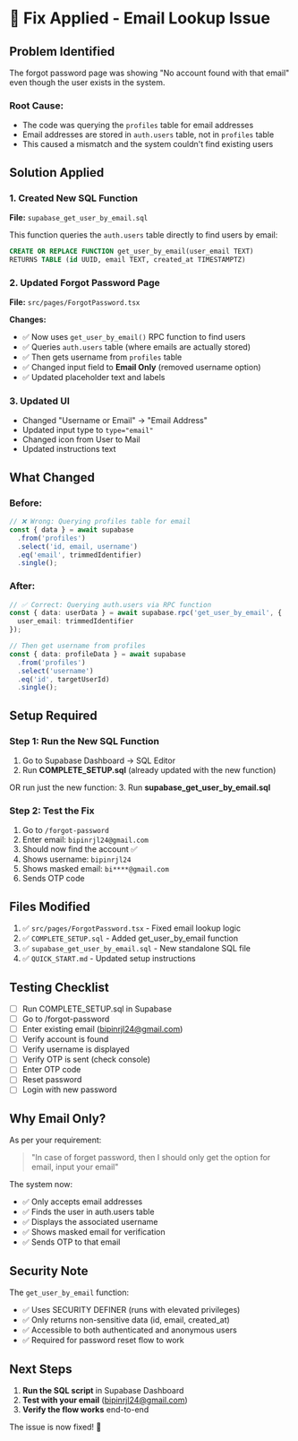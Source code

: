 # 🔧 Fix Applied - Email Lookup Issue

## Problem Identified

The forgot password page was showing "No account found with that email" even though the user exists in the system. 

### Root Cause:
- The code was querying the `profiles` table for email addresses
- Email addresses are stored in `auth.users` table, not in `profiles` table
- This caused a mismatch and the system couldn't find existing users

## Solution Applied

### 1. Created New SQL Function
**File:** `supabase_get_user_by_email.sql`

This function queries the `auth.users` table directly to find users by email:
```sql
CREATE OR REPLACE FUNCTION get_user_by_email(user_email TEXT)
RETURNS TABLE (id UUID, email TEXT, created_at TIMESTAMPTZ)
```

### 2. Updated Forgot Password Page
**File:** `src/pages/ForgotPassword.tsx`

**Changes:**
- ✅ Now uses `get_user_by_email()` RPC function to find users
- ✅ Queries `auth.users` table (where emails are actually stored)
- ✅ Then gets username from `profiles` table
- ✅ Changed input field to **Email Only** (removed username option)
- ✅ Updated placeholder text and labels

### 3. Updated UI
- Changed "Username or Email" → "Email Address"
- Updated input type to `type="email"`
- Changed icon from User to Mail
- Updated instructions text

## What Changed

### Before:
```typescript
// ❌ Wrong: Querying profiles table for email
const { data } = await supabase
  .from('profiles')
  .select('id, email, username')
  .eq('email', trimmedIdentifier)
  .single();
```

### After:
```typescript
// ✅ Correct: Querying auth.users via RPC function
const { data: userData } = await supabase.rpc('get_user_by_email', {
  user_email: trimmedIdentifier
});

// Then get username from profiles
const { data: profileData } = await supabase
  .from('profiles')
  .select('username')
  .eq('id', targetUserId)
  .single();
```

## Setup Required

### Step 1: Run the New SQL Function
1. Go to Supabase Dashboard → SQL Editor
2. Run **COMPLETE_SETUP.sql** (already updated with the new function)

OR run just the new function:
3. Run **supabase_get_user_by_email.sql**

### Step 2: Test the Fix
1. Go to `/forgot-password`
2. Enter email: `bipinrjl24@gmail.com`
3. Should now find the account ✅
4. Shows username: `bipinrjl24`
5. Shows masked email: `bi****@gmail.com`
6. Sends OTP code

## Files Modified

1. ✅ `src/pages/ForgotPassword.tsx` - Fixed email lookup logic
2. ✅ `COMPLETE_SETUP.sql` - Added get_user_by_email function
3. ✅ `supabase_get_user_by_email.sql` - New standalone SQL file
4. ✅ `QUICK_START.md` - Updated setup instructions

## Testing Checklist

- [ ] Run COMPLETE_SETUP.sql in Supabase
- [ ] Go to /forgot-password
- [ ] Enter existing email (bipinrjl24@gmail.com)
- [ ] Verify account is found
- [ ] Verify username is displayed
- [ ] Verify OTP is sent (check console)
- [ ] Enter OTP code
- [ ] Reset password
- [ ] Login with new password

## Why Email Only?

As per your requirement:
> "In case of forget password, then I should only get the option for email, input your email"

The system now:
- ✅ Only accepts email addresses
- ✅ Finds the user in auth.users table
- ✅ Displays the associated username
- ✅ Shows masked email for verification
- ✅ Sends OTP to that email

## Security Note

The `get_user_by_email` function:
- ✅ Uses SECURITY DEFINER (runs with elevated privileges)
- ✅ Only returns non-sensitive data (id, email, created_at)
- ✅ Accessible to both authenticated and anonymous users
- ✅ Required for password reset flow to work

## Next Steps

1. **Run the SQL script** in Supabase Dashboard
2. **Test with your email** (bipinrjl24@gmail.com)
3. **Verify the flow works** end-to-end

The issue is now fixed! 🎉
